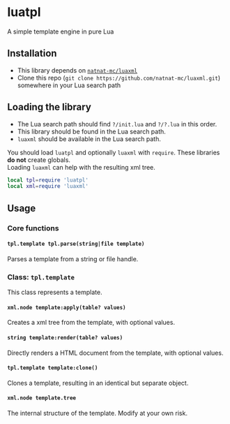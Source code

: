 # luatpl
A simple template engine in pure Lua

## Installation
- This library depends on [`natnat-mc/luaxml`](https://github.com/natnat-mc/luaxml)
- Clone this repo (`git clone https://github.com/natnat-mc/luaxml.git`) somewhere in your Lua search path

## Loading the library
- The Lua search path should find `?/init.lua` and `?/?.lua` in this order.
- This library should be found in the Lua search path.
- `luaxml` should be available in the Lua search path.

You should load `luatpl` and optionally `luaxml` with `require`. These libraries **do not** create globals.  
Loading `luaxml` can help with the resulting xml tree.
```lua
local tpl=require 'luatpl'
local xml=require 'luaxml'
```

## Usage

### Core functions

#### `tpl.template tpl.parse(string|file template)`
Parses a template from a string or file handle.

### Class: `tpl.template`
This class represents a template.

#### `xml.node template:apply(table? values)`
Creates a xml tree from the template, with optional values.

#### `string template:render(table? values)`
Directly renders a HTML document from the template, with optional values.

#### `tpl.template template:clone()`
Clones a template, resulting in an identical but separate object.

#### `xml.node template.tree`
The internal structure of the template. Modify at your own risk.